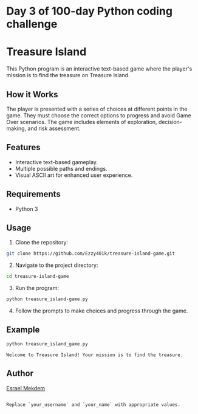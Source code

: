 
# Day 3 of 100-day Python coding challenge

# Treasure Island

This Python program is an interactive text-based game where the player's mission is to find the treasure on Treasure Island.

## How it Works
The player is presented with a series of choices at different points in the game. They must choose the correct options to progress and avoid Game Over scenarios. The game includes elements of exploration, decision-making, and risk assessment.

## Features
- Interactive text-based gameplay.
- Multiple possible paths and endings.
- Visual ASCII art for enhanced user experience.

## Requirements
- Python 3

## Usage
1. Clone the repository:

```bash
git clone https://github.com/Ezzy401k/treasure-island-game.git
```

2. Navigate to the project directory:

```bash
cd treasure-island-game
```

3. Run the program:

```bash
python treasure_island-game.py
```

4. Follow the prompts to make choices and progress through the game.

## Example

```python
python treasure_island_game.py
```

```
Welcome to Treasure Island! Your mission is to find the treasure.
```

## Author

[Esrael Mekdem](https://github.com/Ezzy401k)
```

Replace `your_username` and `your_name` with appropriate values.
